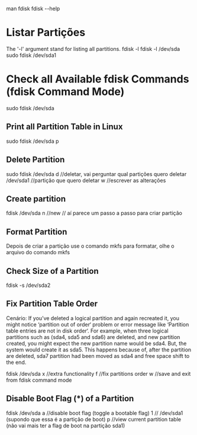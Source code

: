 man fdisk
fdisk --help

# Listar Partições
The '-l' argument stand for listing all partitions.
fdisk -l
fdisk -l /dev/sda
sudo fdisk /dev/sda1


# Check all Available fdisk Commands (fdisk Command Mode)
sudo fdisk /dev/sda

## Print all Partition Table in Linux
sudo fdisk /dev/sda
p

## Delete Partition
sudo fdisk /dev/sda
d   //deletar, vai perguntar qual partições quero deletar
/dev/sda1   //partição que quero deletar
w   //escrever as alterações

## Create partition
fdisk /dev/sda
n //new
// aí parece um passo a passo para criar partição


## Format Partition
Depois de criar a partição use o comando mkfs para formatar, olhe o arquivo do comando mkfs

## Check Size of a Partition
fdisk -s /dev/sda2

## Fix Partition Table Order
Cenário:
If you’ve deleted a logical partition and again recreated it, you might notice ‘partition out of order‘ problem or error message like ‘Partition table entries are not in disk order‘.
For example, when three logical partitions such as (sda4, sda5 and sda6) are deleted, and new partition created, you might expect the new partition name would be sda4. But, the system would create it as sda5. This happens because of, after the partition are deleted, sda7 partition had been moved as sda4 and free space shift to the end.

fdisk /dev/sda
x   //extra functionality
f   //fix partitions order
w   //save and exit from fdisk command mode

## Disable Boot Flag (*) of a Partition
fdisk /dev/sda
a   //disable boot flag (toggle a bootable flag)
1   // /dev/sda1 (supondo que essa é a partição de boot)
p   //view current partition table (não vai mais ter a flag de boot na partição sda1)